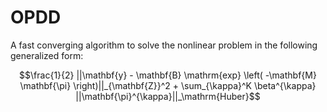 # OPDD
A fast converging algorithm to solve the nonlinear problem in the following generalized form:

$$\frac{1}{2} ||\mathbf{y} - \mathbf{B} \mathrm{exp} \left( -\mathbf{M} \mathbf{\pi} \right)||_{\mathbf{Z}}^2 + \sum_{\kappa}^K \beta^{\kappa} ||\mathbf{\pi}^{\kappa}||_\mathrm{Huber}$$
